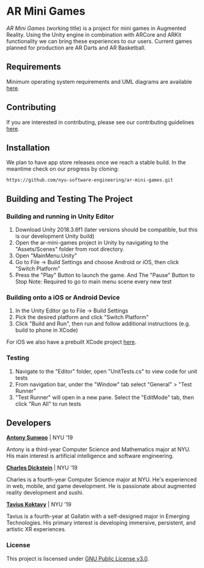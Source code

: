 # AR Mini Games
_AR Mini Games_ (working title) is a project for mini games in Augmented Reality. Using the Unity engine in combination with ARCore and ARKit functionality we can bring these experiences to our users. Current games planned for production are AR Darts and AR Basketball.

## Requirements
Minimum operating system requirements and UML diagrams are available [here](https://github.com/nyu-software-engineering/ar-mini-games/blob/master/REQUIREMENTS.md).

## Contributing
If you are interested in contributing, please see our contributing guidelines [here](https://github.com/nyu-software-engineering/ar-mini-games/blob/master/CONTRIBUTING.md).

## Installation
We plan to have app store releases once we reach a stable build. In the meantime check on our progress by cloning:
```
https://github.com/nyu-software-engineering/ar-mini-games.git
```
## Building and Testing The Project
### Building and running in Unity Editor
1. Download Unity 2018.3.6f1 (later versions should be compatible, but this is our development Unity build) 
2. Open the ar-mini-games project in Unity by navigating to the "Assets/Scenes" folder from root directory.
3. Open "MainMenu.Unity"
4. Go to File -> Build Settings and choose Android or iOS, then click "Switch Platform"
5. Press the "Play" Button to launch the game. And The "Pause" Button to Stop
Note: Required to go to main menu scene every new test

### Building onto a iOS or Android Device
1. In the Unity Editor go to File -> Build Settings
2. Pick the desired platform and click "Switch Platform"
3. Click "Build and Run", then run and follow additional instructions (e.g. build to phone in XCode)

For iOS we also have a prebuilt XCode project [here](https://www.dropbox.com/s/kj1ceviod5cnufi/DartsARBuild1.zip?dl=0).

### Testing
1. Navigate to the "Editor" folder, open "UnitTests.cs" to view code for unit tests 
2. From navigation bar, under the "Window" tab select "General" > "Test Runner"
3. "Test Runner" will open in a new pane. Select the "EditMode" tab, then click "Run All" to run tests  

## Developers
[**Antony Sunwoo**](https://github.com/asunwoo98) | NYU '19

Antony is a third-year Computer Science and Mathematics major at NYU. His main interest is artificial intelligence and software engineering.

[**Charles Dickstein**](https://github.com/charleswdickstein) | NYU '19

Charles is a fourth-year Computer Science major at NYU. He's experienced in web, mobile, and game development. He is passionate about augmented reality development and sushi. 

[**Tavius Koktavy**](https://github.com/kotavy) | NYU '19

Tavius is a fourth-year at Gallatin with a self-designed major in Emerging Technologies. His primary interest is developing immersive, persistent, and artistic XR experiences.

### License
This project is liscensed under [GNU Public License v3.0](https://github.com/nyu-software-engineering/ar-mini-games/blob/master/LICENSE).
